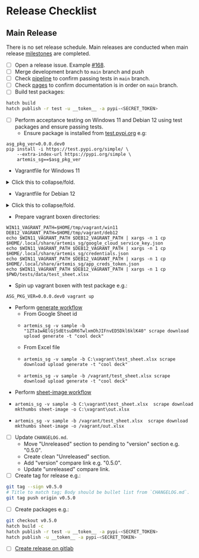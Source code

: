 # Release Checklist

## Main Release

There is no set release schedule.  Main releases are conducted when main
release [milestones](https://gitlab.com/johnduarte/artemis_sg/-/milestones)
are completed.

* [ ] Open a release issue.  Example [#168](https://gitlab.com/johnduarte/artemis_sg/-/issues/168).
* [ ] Merge development branch to `main` branch and push
* [ ] Check [pipeline](https://gitlab.com/johnduarte/artemis_sg/-/pipelines?ref=main) to confirm passing tests in `main` branch.
* [ ] Check [pages](https://johnduarte.gitlab.io/artemis_sg/) to confirm documentation is in order on `main` branch.
* [ ] Build test packages:
```bash
hatch build
hatch publish -r test -u __token__ -a pypi-<SECRET_TOKEN>
```
* [ ] Perform acceptance testing on Windows 11 and Debian 12 using test packages and ensure passing tests.
  * Ensure package is installed from [test.pypi.org](https://test.pypi.org/project/artemis_sg/) e.g:
```
asg_pkg_ver=0.0.0.dev0
pip install -i https://test.pypi.org/simple/ \
    --extra-index-url https://pypi.org/simple \
    artemis_sg==$asg_pkg_ver
```

  * Vagrantfile for Windows 11

<p>
<details>
<summary>Click this to collapse/fold.</summary>

<pre><code>

# -*- mode: ruby -*-
# vi: set ft=ruby :

Vagrant.configure("2") do |config|
  config.vm.box = "gusztavvargadr/windows-11"
  config.vm.communicator = "winrm"
  config.winrm.port = 55985
  config.vm.provision "shell", inline: <<-POWERSHELL
    Set-ExecutionPolicy Bypass -Scope Process -Force
    [System.Net.ServicePointManager]::SecurityProtocol = [System.Net.ServicePointManager]::SecurityProtocol -bor 3072
    iex ((New-Object System.Net.WebClient).DownloadString('https://community.chocolatey.org/install.ps1'))
    choco install python --yes
    choco install git --yes
    choco install sed --yes
    choco install vim --yes
    choco install googlechrome --yes
  POWERSHELL
  config.vm.provision "shell", privileged: false, inline: <<-POWERSHELL
    md C:\\users\\vagrant\\python_venvs
    cd C:\\users\\vagrant\\python_venvs
    py -m venv venv_artemis
    .\\venv_artemis\\Scripts\\activate.ps1
    python -m pip install --upgrade pip
    pip install -i https://test.pypi.org/simple/ \
      --extra-index-url https://pypi.org/simple \
      artemis_sg==#{ENV['ASG_PKG_VER']}
    artemis_sg --help
    $CONFIG_PATH="C:\\Users\\vagrant\\AppData\\Local\\artemis_sg\\config.toml"
    echo "Updating $CONFIG_PATH"
    sed -i '/^bucket = /c bucket = \\"gj_images\\"' $CONFIG_PATH
    sed -i '/^bucket_prefix = /c bucket_prefix = \\"artemis_images\\"' $CONFIG_PATH
    sed -i '/^key_file = /c key_file = \\"C:\\\\\\\\vagrant\\\\\\\\google_cloud_service_key.json\\"' $CONFIG_PATH
    sed -i '/^api_creds_file = /c api_creds_file = \\"C:\\\\\\\\vagrant\\\\\\\\credentials.json\\"' $CONFIG_PATH
    sed -i '/^api_creds_token = /c api_creds_token = \\"C:\\\\\\\\vagrant\\\\\\\\app_creds_token.json\\"' $CONFIG_PATH
    sed -i '/^headless = /c headless = true' $CONFIG_PATH
  POWERSHELL
end

</code></pre>

</details>
</p>

  * Vagrantfile for Debian 12

<p>
<details>
<summary>Click this to collapse/fold.</summary>

<pre><code>
# -*- mode: ruby -*-
# vi: set ft=ruby :

Vagrant.configure("2") do |config|
  config.vm.box = "debian/bookworm64"
  config.vm.provider "virtualbox" do |vb|
    vb.memory = "1024"
  end
  config.vm.provision "shell", inline: <<-SHELL
    # Install Google Chrome
    apt-get update
    apt-get install -y software-properties-common apt-transport-https ca-certificates curl
    curl -fSsL https://dl.google.com/linux/linux_signing_key.pub | gpg --dearmor | tee /usr/share/keyrings/google-chrome.gpg >> /dev/null
    echo deb [arch=amd64 signed-by=/usr/share/keyrings/google-chrome.gpg] http://dl.google.com/linux/chrome/deb/ stable main | tee /etc/apt/sources.list.d/google-chrome.list
    apt-get update
    apt-get install -y google-chrome-stable
    apt-get install -y vim tree python3-pip python3-venv git
  SHELL
  config.vm.provision "shell", privileged: false, inline: <<-SHELL
    echo "set -o vi" >> $HOME/.bashrc
    echo "PATH=$PATH:$HOME/.local/bin" >> $HOME/.bashrc
    mkdir $HOME/python_venvs
    cd $HOME/python_venvs
    python3 -m venv venv_artemis
    source venv_artemis/bin/activate
    python -m pip install --upgrade pip
    pip install -i https://test.pypi.org/simple/ \
      --extra-index-url https://pypi.org/simple \
      artemis_sg==#{ENV['ASG_PKG_VER']}
    artemis_sg --help
    echo "Updating config.toml for vagrant user"
    CONFIG_PATH="$HOME/.config/artemis_sg/config.toml"
    sed -i '/^bucket = /c bucket = "gj_images"' $CONFIG_PATH
    sed -i '/^bucket_prefix = /c bucket_prefix = "artemis_images"' $CONFIG_PATH
    sed -i '/^key_file = /c key_file = "/vagrant/google_cloud_service_key.json"' $CONFIG_PATH
    sed -i '/^api_creds_file = /c api_creds_file = "/vagrant/credentials.json"' $CONFIG_PATH
    sed -i '/^api_creds_token = /c api_creds_token = "/vagrant/app_creds_token.json"' $CONFIG_PATH
    sed -i '/^headless = /c headless = true' $CONFIG_PATH
  SHELL
end

</code></pre>

</details>
</p>

  * Prepare vagrant boxen directories:
```
WIN11_VAGRANT_PATH=$HOME/tmp/vagrant/win11
DEB12_VAGRANT_PATH=$HOME/tmp/vagrant/deb12
echo $WIN11_VAGRANT_PATH $DEB12_VAGRANT_PATH | xargs -n 1 cp $HOME/.local/share/artemis_sg/google_cloud_service_key.json
echo $WIN11_VAGRANT_PATH $DEB12_VAGRANT_PATH | xargs -n 1 cp $HOME/.local/share/artemis_sg/credentials.json
echo $WIN11_VAGRANT_PATH $DEB12_VAGRANT_PATH | xargs -n 1 cp $HOME/.local/share/artemis_sg/app_creds_token.json
echo $WIN11_VAGRANT_PATH $DEB12_VAGRANT_PATH | xargs -n 1 cp $PWD/tests/data/test_sheet.xlsx
```
  * Spin up vagrant boxen with test package e.g.:
```
ASG_PKG_VER=0.0.0.dev0 vagrant up
```
  * Perform [generate workflow](https://johnduarte.gitlab.io/artemis_sg/usage.html#slide-generator-workflow)
    * From Google Sheet id
    *     artemis_sg -v sample -b "1ZTa1wAElGjSdEtsuDR6TwlxmOhJIFnvED5Dkl6klK40" scrape download upload generate -t "cool deck"
    * From Excel file
    *     artemis_sg -v sample -b C:\vagrant\test_sheet.xlsx scrape download upload generate -t "cool deck"
    *     artemis_sg -v sample -b /vagrant/test_sheet.xlsx scrape download upload generate -t "cool deck"
  * Perform [sheet-image workflow](https://johnduarte.gitlab.io/artemis_sg/usage.html#spreadsheet-images-workflow)
  *     artemis_sg -v sample -b C:\vagrant\test_sheet.xlsx  scrape download mkthumbs sheet-image -o C:\vagrant\out.xlsx
  *     artemis_sg -v sample -b /vagrant/test_sheet.xlsx  scrape download mkthumbs sheet-image -o /vagrant/out.xlsx
* [ ] Update `CHANGELOG.md`.
  * Move "Unreleased" section to pending to "version" section e.g. "0.5.0".
  * Create clean "Unreleased" section.
  * Add "version" compare link e.g. "0.5.0".
  * Update "unreleased" compare link.
* [ ] Create tag for release e.g.:
```bash
git tag --sign v0.5.0
# Title to match tag; Body should be bullet list from `CHANGELOG.md`.
git tag push origin v0.5.0
```
* [ ] Create packages e.g.:
```bash
git checkout v0.5.0
hatch build -c
hatch publish -r test -u __token__ -a pypi-<SECRET_TOKEN>
hatch publish -u __token__ -a pypi-<SECRET_TOKEN>
```
* [ ] [Create release on gitlab](https://gitlab.com/johnduarte/artemis_sg/-/releases/new)
